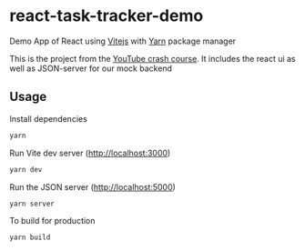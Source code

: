 # react-task-tracker-demo
Demo App of React using [Vitejs](https://vitejs.dev/) with [Yarn](https://yarnpkg.com/) package manager

This is the project from the [YouTube crash course](https://www.youtube.com/watch?v=w7ejDZ8SWv8). It includes the react ui as well as JSON-server for our mock backend

## Usage

Install dependencies
```sh
yarn
```

Run Vite dev server (<http://localhost:3000>)
```sh
yarn dev
```

Run the JSON server (<http://localhost:5000>)
```sh
yarn server
```

To build for production
```sh
yarn build
```

